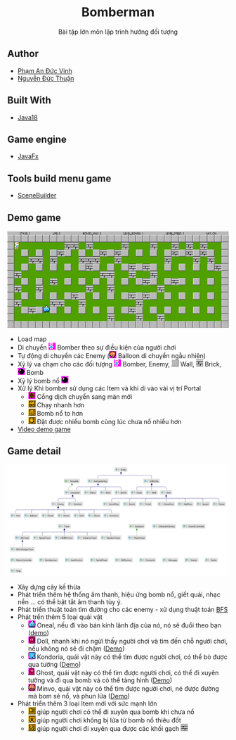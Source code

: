 <h1 align="center"><project-name>Bomberman</h1>

<p align="center"><project-description>Bài tập lớn môn lập trình hướng đối tượng</p>

## Author
- [Phạm An Đức Vinh](https://www.facebook.com/phamanducvinhuet/)
- [Nguyễn Đức Thuận](https://www.facebook.com/floweronstone)

## Built With
- [Java18](https://www.oracle.com/java/technologies/javase/jdk18-archive-downloads.html)

## Game engine
- [JavaFx](https://openjfx.io/openjfx-docs/)

## Tools build menu game
- [SceneBuilder](https://gluonhq.com/products/scene-builder/)

## Demo game
![img.png](img.png) 
- Load map
- Di chuyển ![Bomber](src/main/resources/sprites/player_down.png) Bomber theo sự điều kiện của người chơi
- Tự động di chuyển các Enemy (![Balloon](src/main/resources/sprites/balloom_right1.png) Balloon di chuyển ngẫu nhiên)
- Xỷ lý va chạm cho các đối tượng ![Bomber](src/main/resources/sprites/player_down.png) Bomber, 
Enemy,
![Wall](src/main/resources/sprites/wall.png) Wall, 
![Brick](src/main/resources/sprites/brick.png) Brick, 
![Bomb](src/main/resources/sprites/bomb.png) Bomb
- Xỷ lý bomb nổ ![](src/main/resources/sprites/bomb.png)
- Xử lý Khi bomber sử dụng các Item và khi di vào vài vị trí Portal
    + ![Portal](src/main/resources/sprites/portal.png) Cổng dịch chuyển sang màn mới
    + ![SpeedItem](src/main/resources/sprites/powerup_speed.png) Chạy nhanh hơn
    + ![FlameItem](src/main/resources/sprites/powerup_flames.png) Bomb nổ to hơn
    + ![BombItem](src/main/resources/sprites/powerup_bombs.png) Đặt được nhiều bomb cùng lúc chưa nổ nhiều hơn
- [Video demo game](https://drive.google.com/file/d/1ZdyyQUwcMcBzrQsOe-bswLOe13SIa8M-/view?usp=sharing)

## Game detail
![TreeExtends](Game-OOP-bomber-man.png)
- Xây dựng cây kế thừa
- Phát triển thêm hệ thống âm thanh, hiệu ứng bomb nổ, giết quái, nhạc nền ... có thể bật tắt âm thanh tùy ý.
- Phát triển thuật toán tìm đường cho các enemy - xử dụng thuật toán [BFS](https://www.geeksforgeeks.org/breadth-first-search-or-bfs-for-a-graph/)
- Phát trển thêm 5 loại quái vật
  + ![Oneal](src/main/resources/sprites/oneal_right1.png ) Oneal, nếu đi vào bán kính lãnh địa của nó, 
  nó sẽ đuổi theo bạn ([demo](https://drive.google.com/file/d/1_kiINtl6rdGVYV6d2ehMcS08AP1hpQfH/view?usp=sharing))
  + ![Doll](src/main/resources/sprites/doll_right1.png) Doll, 
  nhanh khi nó ngửi thấy người chơi
  và tìm đến chỗ người chơi, nếu không nó sẽ đi chậm ([Demo](https://drive.google.com/file/d/1n1DDXxa5AT8GyLaHpiY1S0y1q6r74Hcq/view?usp=sharing))
  + ![Kondoria](src/main/resources/sprites/kondoria_right1.png) Kondoria, quái vật này có thể tìm được người chơi, 
  có thể bò được qua tường ([Demo](https://drive.google.com/file/d/11JeClFZ8gqWHJNhrxkHd30PFBsKHx9Qh/view?usp=sharing))
  + ![Ghost](src/main/resources/sprites/ghost.png) Ghost, quái vật này có thể tìm được người chơi, 
  có thể đi xuyên tường và đi qua bomb và có thể tàng hình ([Demo](https://drive.google.com/file/d/1ZKlnT9un96Ma9xke8p9ShJ_AaSBMrtf9/view?usp=sharing))
  + ![Minvo](src/main/resources/sprites/minvo_right1.png) Minvo, quái vật này có thể tìm được người chơi, 
  né được đường mà bom sẽ nổ, và phun lửa ([Demo](https://drive.google.com/file/d/1LZ2rDyPdu02EJU1RcscFNmWuyVyXagog/view?usp=sharing))
- Phát triển thêm 3 loại Item mới với sức mạnh lớn
  + ![](src/main/resources/sprites/powerup_bombpass.png) giúp người chơi có thể đi xuyên qua bomb khi chưa nổ
  + ![](src/main/resources/sprites/powerup_flamepass.png) giúp người chơi không bị lửa từ bomb nổ thiêu đốt
  + ![](src/main/resources/sprites/powerup_wallpass.png) giúp người chơi đi xuyên qua được các khối gạch ![Brick](src/main/resources/sprites/brick.png)
